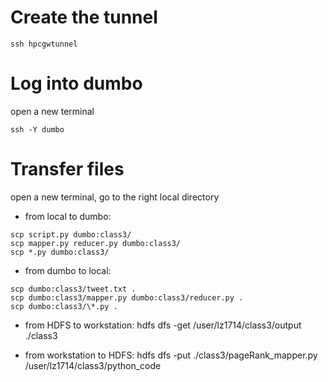 # Create the tunnel
```      
ssh hpcgwtunnel
```

# Log into dumbo
open a new terminal
```
ssh -Y dumbo
```

# Transfer files
open a new terminal, go to the right local directory

* from local to dumbo:

```
scp script.py dumbo:class3/
scp mapper.py reducer.py dumbo:class3/
scp *.py dumbo:class3/
```

* from dumbo to local:

```
scp dumbo:class3/tweet.txt .
scp dumbo:class3/mapper.py dumbo:class3/reducer.py .
scp dumbo:class3/\*.py .
```
 
* from HDFS to workstation:
hdfs dfs -get /user/lz1714/class3/output ./class3

* from workstation to HDFS:
hdfs dfs -put ./class3/pageRank_mapper.py /user/lz1714/class3/python_code
